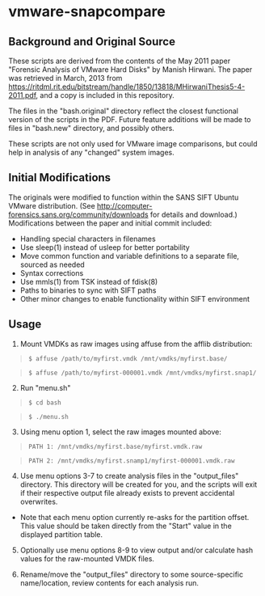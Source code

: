 vmware-snapcompare
==================

Background and Original Source
------------------------------
These scripts are derived from the contents of the May 2011 paper "Forensic 
Analysis of VMware Hard Disks" by Manish Hirwani.  The paper was retrieved in 
March, 2013 from 
https://ritdml.rit.edu/bitstream/handle/1850/13818/MHirwaniThesis5-4-2011.pdf, 
and a copy is included in this repository.

The files in the "bash.original" directory reflect the closest functional 
version of the scripts in the PDF. Future feature additions will be made to 
files in "bash.new" directory, and possibly others.

These scripts are not only used for VMware image comparisons, but could help
in analysis of any "changed" system images.

Initial Modifications
---------------------
The originals were modified to function within the SANS SIFT Ubuntu VMware 
distribution.  (See http://computer-forensics.sans.org/community/downloads for 
details and download.)  Modifications between the paper and initial commit 
included:

* Handling special characters in filenames
* Use sleep(1) instead of usleep for better portability
* Move common function and variable definitions to a separate file, sourced as
needed
* Syntax corrections
* Use mmls(1) from TSK instead of fdisk(8)
* Paths to binaries to sync with SIFT paths
* Other minor changes to enable functionality within SIFT environment

Usage
-----
1. Mount VMDKs as raw images using affuse from the afflib distribution:

  > `$ affuse /path/to/myfirst.vmdk /mnt/vmdks/myfirst.base/`

  > `$ affuse /path/to/myfirst-000001.vmdk /mnt/vmdks/myfirst.snap1/`

2. Run "menu.sh"

  > `$ cd bash`

  > `$ ./menu.sh`

3. Using menu option 1, select the raw images mounted above:

  > `PATH 1: /mnt/vmdks/myfirst.base/myfirst.vmdk.raw`

  > `PATH 2: /mnt/vmdks/myfirst.snamp1/myfirst-000001.vmdk.raw`

4. Use menu options 3-7 to create analysis files in the "output_files" 
directory. This directory will be created for you, and the scripts will exit if 
their respective output file already exists to prevent accidental overwrites.
  * Note that each menu option currently re-asks for the partition offset. This 
    value should be taken directly from the "Start" value in the displayed 
    partition table.

5. Optionally use menu options 8-9 to view output and/or calculate hash values 
for the raw-mounted VMDK files.

6. Rename/move the "output_files" directory to some source-specific 
name/location, review contents for each analysis run.
